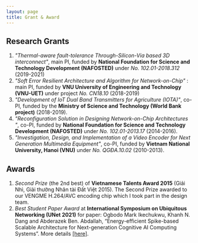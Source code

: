 ```yaml
---
layout: page
title: Grant & Award
---
```

## Research Grants
1. *"Thermal-aware fault-tolerance Through-Silicon-Via based 3D interconnect"*, main PI, funded by **National Foundation for Science and Technology Development (NAFOSTED)** under *No. 102.01-2018.312* (2019-2021)
1. *"Soft Error Resilient Architecture and Algorithm for Network-on-Chip"* : main PI, funded by **VNU University of Engineering and Technology (VNU-UET)** under project *No. CN18.10* (2018-2019)
1. *"Development of IoT Dual Band Transmitters for Agriculture (IOTA)"*, co-PI, funded by the **Ministry of Science and Technology (World Bank project)** (2018-2019).
1. *"Reconfiguration Solution in Designing Network-on-Chip Architectures "*, co-PI, funded by **National Foundation for Science and Technology Development (NAFOSTED)** under *No. 102.01-2013.17* (2014-2016).
1. *"Investigation, Design, and Implementation of a Video Encoder for Next Generation Multimedia Equipment"*, co-PI, funded by  **Vietnam National University, Hanoi (VNU)** under *No. QGĐA.10.02* (2010-2013).

## Awards

1. *Second Prize* (the 2nd best) of **Vietnamese Talents Award 2015** (Giải Nhì, Giải thưởng Nhân tài Đất Việt 2015). The Second Prize awarded to our VENGME H.264/AVC encoding chip which I took part in the design team.
2. *Best Student Paper Award* at **International Symposium on Ubiquitous Networking (UNet 2021)** for paper:
Ogbodo Mark Ikechukwu, Khanh N. Dang and Abderazek Ben. Abdallah, “Energy-efficient Spike-based Scalable Architecture for Next-generation Cognitive AI Computing Systems”. More details [\[here\]](./2021/05/22/Best_Paper_Award_Unet.html).

